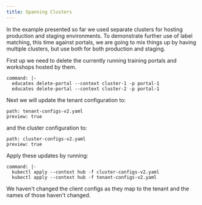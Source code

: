 ```yaml
---
title: Spanning Clusters
---
```


In the example presented so far we used separate clusters for hosting production
and staging environments. To demonstrate further use of label matching, this
time against portals, we are going to mix things up by having multiple clusters,
but use both for both production and staging.

First up we need to delete the currently running training portals and workshops
hosted by them.

```terminal:execute
command: |-
  educates delete-portal --context cluster-1 -p portal-1
  educates delete-portal --context cluster-2 -p portal-1
```

Next we will update the tenant configuration to:

```files:copy-file
path: tenant-configs-v2.yaml
preview: true
```

and the cluster configuration to:

```files:copy-file
path: cluster-configs-v2.yaml
preview: true
```

Apply these updates by running:

```terminal:execute
command: |-
  kubectl apply --context hub -f cluster-configs-v2.yaml
  kubectl apply --context hub -f tenant-configs-v2.yaml
```

We haven't changed the client configs as they map to the tenant and the names
of those haven't changed.
